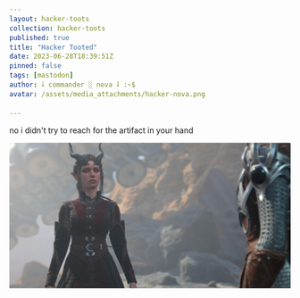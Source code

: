 ```yaml
---
layout: hacker-toots
collection: hacker-toots
published: true
title: "Hacker Tooted"
date: 2023-06-28T18:39:51Z
pinned: false
tags: [mastodon]
author: ⸸ commander ░ nova ⸸ :~$
avatar: /assets/media_attachments/hacker-nova.png

---
```


<p>no i didn&#39;t try to reach for the artifact in your hand</p>

![media](/assets/media_attachments/files/110/623/298/808/621/996/original/04a01263c068f3d3.png)
